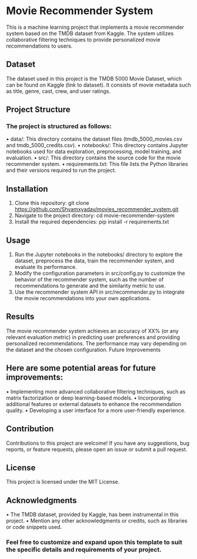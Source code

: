 # Movie Recommender System
This is a machine learning project that implements a movie recommender system based on the TMDB dataset from Kaggle. The system utilizes collaborative filtering techniques to provide personalized movie recommendations to users.

## Dataset
The dataset used in this project is the TMDB 5000 Movie Dataset, which can be found on Kaggle (link to dataset). It consists of movie metadata such as title, genre, cast, crew, and user ratings.

## Project Structure
### The project is structured as follows:
•	data/: This directory contains the dataset files (tmdb_5000_movies.csv and tmdb_5000_credits.csv).
•	notebooks/: This directory contains Jupyter notebooks used for data exploration, preprocessing, model training, and evaluation.
•	src/: This directory contains the source code for the movie recommender system.
•	requirements.txt: This file lists the Python libraries and their versions required to run the project.

## Installation
1.	Clone this repository: git clone https://github.com/Shyamxyadav/movies_recommender_system.git
2.	Navigate to the project directory: cd movie-recommender-system
3.	Install the required dependencies: pip install -r requirements.txt

## Usage
1.	Run the Jupyter notebooks in the notebooks/ directory to explore the dataset, preprocess the data, train the recommender system, and evaluate its performance.
2.	Modify the configuration parameters in src/config.py to customize the behavior of the recommender system, such as the number of recommendations to generate and the similarity metric to use.
3.	Use the recommender system API in src/recommender.py to integrate the movie recommendations into your own applications.

## Results
The movie recommender system achieves an accuracy of XX% (or any relevant evaluation metric) in predicting user preferences and providing personalized recommendations. The performance may vary depending on the dataset and the chosen configuration.
Future Improvements

## Here are some potential areas for future improvements:
•	Implementing more advanced collaborative filtering techniques, such as matrix factorization or deep learning-based models.
•	Incorporating additional features or external datasets to enhance the recommendation quality.
•	Developing a user interface for a more user-friendly experience.

## Contribution
Contributions to this project are welcome! If you have any suggestions, bug reports, or feature requests, please open an issue or submit a pull request.

## License
This project is licensed under the MIT License.

## Acknowledgments
•	The TMDB dataset, provided by Kaggle, has been instrumental in this project.
•	Mention any other acknowledgments or credits, such as libraries or code snippets used.

### Feel free to customize and expand upon this template to suit the specific details and requirements of your project.

